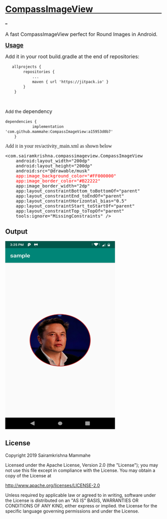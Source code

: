 <h1><span style="text-decoration: underline;">CompassImageView&nbsp; &nbsp; &nbsp; &nbsp; &nbsp; &nbsp; &nbsp; &nbsp; &nbsp; &nbsp; &nbsp; &nbsp; &nbsp; &nbsp; &nbsp; &nbsp; &nbsp; &nbsp;</span></h1>
<p><span style="font-size: 12pt;">A fast CompassImageView perfect for Round Images in Android.&nbsp;</span></p>
<p><span style="text-decoration: underline;"><strong><span style="font-size: 14pt;">Usage</span></strong></span></p>
<p><span style="font-size: 12pt;">Add it in your root build.gradle at the end of repositories:</span></p>
<pre class="kode language-css code-toolbar"><code class=" kode language-css">	<span class="token selector">allprojects</span> <span class="token punctuation">{</span>
		<span class="token selector">repositories</span> <span class="token punctuation">{</span>
			<span class="token selector">...
			maven</span> <span class="token punctuation">{</span> url <span class="token string">'https://jitpack.io'</span> <span class="token punctuation">}</span>
		<span class="token punctuation">}</span>
	<span class="token punctuation">}</span></code></pre>
<p>&nbsp;</p>
<p>Add the <span style="font-size: 12pt;">dependency</span></p>
<pre class="kode code-toolbar  language-css"><code id="depCodeGradle" class=" kode  language-css"><span class="token selector">dependencies</span> <span class="token punctuation">{</span>
	        implementation <span class="token string">'com.github.mammahe:CompassImageView:a15953d0b7'</span>
	<span class="token punctuation">}</span></code></pre>
<p><span style="font-size: 12pt; font-family: verdana, geneva;">Add it in your res/activity_main.xml as shown below</span></p>
<pre>&lt;com.sairamkrishna.compassimageview.CompassImageView<br />    android:layout_width="200dp"<br />    android:layout_height="200dp"<br />    android:src="@drawable/musk"<br />  <span style="color: #ff0000;">  app:image_background_color="#FF000000"</span><br /><span style="color: #ff0000;">    app:image_border_color="#B22222"</span><br />    app:image_border_width="2dp"<br />    app:layout_constraintBottom_toBottomOf="parent"<br />    app:layout_constraintEnd_toEndOf="parent"<br />    app:layout_constraintHorizontal_bias="0.5"<br />    app:layout_constraintStart_toStartOf="parent"<br />    app:layout_constraintTop_toTopOf="parent"<br />    tools:ignore="MissingConstraints" /&gt;</pre>
<h2>Output</h2>
<p><img src="https://github.com/mammahe/CompassImageView/blob/master/Screenshot_20190803-152530.png" alt="" width="350" height="600" /></p>
<h2>License</h2>
<p>Copyright 2019 Sairamkrishna Mammahe</p>
<p>Licensed under the Apache License, Version 2.0 (the "License"); you may not use this file except in compliance with the License. You may obtain a copy of the License at</p>
<p><a href="http://www.apache.org/licenses/LICENSE-2.0" rel="nofollow">http://www.apache.org/licenses/LICENSE-2.0</a></p>
<p>Unless required by applicable law or agreed to in writing, software under the License is distributed on an "AS IS" BASIS, WARRANTIES OR CONDITIONS OF ANY KIND, either express or implied. the License for the specific language governing permissions and under the License.</p>
